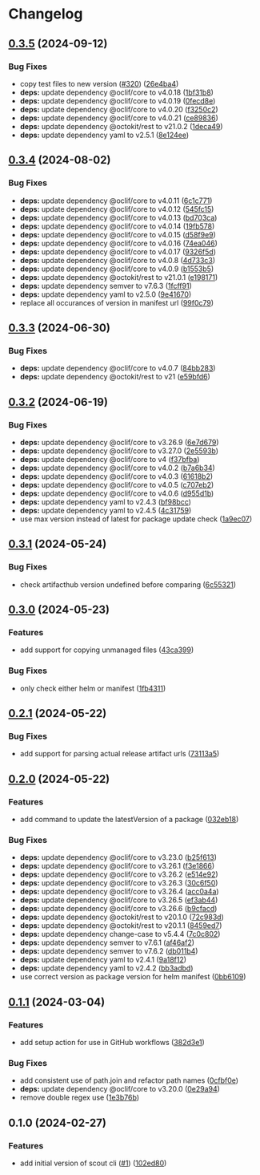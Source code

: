 # Changelog

## [0.3.5](https://github.com/glasskube/scout/compare/v0.3.4...v0.3.5) (2024-09-12)


### Bug Fixes

* copy test files to new version ([#320](https://github.com/glasskube/scout/issues/320)) ([26e4ba4](https://github.com/glasskube/scout/commit/26e4ba46f9d70ef57be8c085a74bf5c0bd62af56))
* **deps:** update dependency @oclif/core to v4.0.18 ([1bf31b8](https://github.com/glasskube/scout/commit/1bf31b8c0a313b4a0f65df8efdfa6462e22cc6dc))
* **deps:** update dependency @oclif/core to v4.0.19 ([0fecd8e](https://github.com/glasskube/scout/commit/0fecd8e053621f4209c15fd14e995c0f246f801a))
* **deps:** update dependency @oclif/core to v4.0.20 ([f3250c2](https://github.com/glasskube/scout/commit/f3250c21604675789c7af4504d397c817dae6c6c))
* **deps:** update dependency @oclif/core to v4.0.21 ([ce89836](https://github.com/glasskube/scout/commit/ce89836685ccf7666d36e869e4bbc20ebb768ba0))
* **deps:** update dependency @octokit/rest to v21.0.2 ([1deca49](https://github.com/glasskube/scout/commit/1deca4943ac296d1b2bf6770a6ee89bfb54aac3d))
* **deps:** update dependency yaml to v2.5.1 ([8e124ee](https://github.com/glasskube/scout/commit/8e124ee7f084083cc2964c17885ca7aed69aaa7b))

## [0.3.4](https://github.com/glasskube/scout/compare/v0.3.3...v0.3.4) (2024-08-02)


### Bug Fixes

* **deps:** update dependency @oclif/core to v4.0.11 ([6c1c771](https://github.com/glasskube/scout/commit/6c1c771381ce0e5095a666a34f197b9c3c9f9377))
* **deps:** update dependency @oclif/core to v4.0.12 ([545fc15](https://github.com/glasskube/scout/commit/545fc158bdaff5f6cd27adca77f64f90b58def77))
* **deps:** update dependency @oclif/core to v4.0.13 ([bd703ca](https://github.com/glasskube/scout/commit/bd703ca7b34c8cbe51c2db5dfcbeb6c93d774eaf))
* **deps:** update dependency @oclif/core to v4.0.14 ([19fb578](https://github.com/glasskube/scout/commit/19fb5784a669dcaba4c2ab5d4f23bd71965af05b))
* **deps:** update dependency @oclif/core to v4.0.15 ([d58f9e9](https://github.com/glasskube/scout/commit/d58f9e9f99ea340a98587d4832b272975950fdeb))
* **deps:** update dependency @oclif/core to v4.0.16 ([74ea046](https://github.com/glasskube/scout/commit/74ea046132981c7d383d64b0e93cfa479789b976))
* **deps:** update dependency @oclif/core to v4.0.17 ([9326f5d](https://github.com/glasskube/scout/commit/9326f5d4160b9029b459aae786a73d55a7511013))
* **deps:** update dependency @oclif/core to v4.0.8 ([4d733c3](https://github.com/glasskube/scout/commit/4d733c3fa277cfbf40067e7ab29f0f6c14225636))
* **deps:** update dependency @oclif/core to v4.0.9 ([b1553b5](https://github.com/glasskube/scout/commit/b1553b5275afcd32a3f2431c94856df189a3a184))
* **deps:** update dependency @octokit/rest to v21.0.1 ([e198171](https://github.com/glasskube/scout/commit/e198171d262bdfeed84545194643db1bd91b104f))
* **deps:** update dependency semver to v7.6.3 ([1fcff91](https://github.com/glasskube/scout/commit/1fcff91d43577baee7ef88330a8eb29111c30337))
* **deps:** update dependency yaml to v2.5.0 ([9e41670](https://github.com/glasskube/scout/commit/9e416708c348734753a78389799ad412bafb7bd0))
* replace all occurances of version in manifest url ([99f0c79](https://github.com/glasskube/scout/commit/99f0c79743b1de997fc91b65e43f78bce510d3b7))

## [0.3.3](https://github.com/glasskube/scout/compare/v0.3.2...v0.3.3) (2024-06-30)


### Bug Fixes

* **deps:** update dependency @oclif/core to v4.0.7 ([84bb283](https://github.com/glasskube/scout/commit/84bb2833853687b438d91e2829af84a48f8c19a7))
* **deps:** update dependency @octokit/rest to v21 ([e59bfd6](https://github.com/glasskube/scout/commit/e59bfd6fd44cf12d0923317da6e277881c968439))

## [0.3.2](https://github.com/glasskube/scout/compare/v0.3.1...v0.3.2) (2024-06-19)


### Bug Fixes

* **deps:** update dependency @oclif/core to v3.26.9 ([6e7d679](https://github.com/glasskube/scout/commit/6e7d6799eae2aed5a5841ce0908f44b446607816))
* **deps:** update dependency @oclif/core to v3.27.0 ([2e5593b](https://github.com/glasskube/scout/commit/2e5593b9661db86d46bd164289812ca9652549c4))
* **deps:** update dependency @oclif/core to v4 ([f37bfba](https://github.com/glasskube/scout/commit/f37bfba3cb14aab1bf36c362b2a1498a9550eb50))
* **deps:** update dependency @oclif/core to v4.0.2 ([b7a6b34](https://github.com/glasskube/scout/commit/b7a6b3421acea397bc31321667e367da86550f04))
* **deps:** update dependency @oclif/core to v4.0.3 ([61618b2](https://github.com/glasskube/scout/commit/61618b2ec65f22403b7bc3b1cc425a9bfd9910b7))
* **deps:** update dependency @oclif/core to v4.0.5 ([c707eb2](https://github.com/glasskube/scout/commit/c707eb26f0e01d54a95e1fe4961e1bed0a2334ef))
* **deps:** update dependency @oclif/core to v4.0.6 ([d955d1b](https://github.com/glasskube/scout/commit/d955d1b9280c862c128b28c086f5860f84b7a942))
* **deps:** update dependency yaml to v2.4.3 ([bf98bcc](https://github.com/glasskube/scout/commit/bf98bcc6515d5657cb1b496a6bed7fd09b321a38))
* **deps:** update dependency yaml to v2.4.5 ([4c31759](https://github.com/glasskube/scout/commit/4c317591cdf1ac1cd7e13d123bf2226675f62064))
* use max version instead of latest for package update check ([1a9ec07](https://github.com/glasskube/scout/commit/1a9ec079974f69f00681f98db558865a7ae64f70))

## [0.3.1](https://github.com/glasskube/scout/compare/v0.3.0...v0.3.1) (2024-05-24)


### Bug Fixes

* check artifacthub version undefined before comparing ([6c55321](https://github.com/glasskube/scout/commit/6c55321635c854175190fa7e3ed30a849a286de3))

## [0.3.0](https://github.com/glasskube/scout/compare/v0.2.1...v0.3.0) (2024-05-23)


### Features

* add support for copying unmanaged files ([43ca399](https://github.com/glasskube/scout/commit/43ca399e4df3ef0c1c412a23c2acb74fad34f0f2))


### Bug Fixes

* only check either helm or manifest ([1fb4311](https://github.com/glasskube/scout/commit/1fb431172d44b78d1c07301e0ea4f6af0ebbf421))

## [0.2.1](https://github.com/glasskube/scout/compare/v0.2.0...v0.2.1) (2024-05-22)


### Bug Fixes

* add support for parsing actual release artifact urls ([73113a5](https://github.com/glasskube/scout/commit/73113a5a13c320856395f15b4995c8acc30b1196))

## [0.2.0](https://github.com/glasskube/scout/compare/v0.1.1...v0.2.0) (2024-05-22)


### Features

* add command to update the latestVersion of a package ([032eb18](https://github.com/glasskube/scout/commit/032eb181c81247c7322f5f6f92f0427676e4bd6e))


### Bug Fixes

* **deps:** update dependency @oclif/core to v3.23.0 ([b25f613](https://github.com/glasskube/scout/commit/b25f613d419545373576648f36b89855b8339cad))
* **deps:** update dependency @oclif/core to v3.26.1 ([f3e1866](https://github.com/glasskube/scout/commit/f3e1866a02e5ed5a55549b4caa800859659619b3))
* **deps:** update dependency @oclif/core to v3.26.2 ([e514e92](https://github.com/glasskube/scout/commit/e514e92ab87bb59b4dd8cdb01404b489f0eb7c3a))
* **deps:** update dependency @oclif/core to v3.26.3 ([30c6f50](https://github.com/glasskube/scout/commit/30c6f50969c0f85fe8513210ba5ae3b76bd0dffa))
* **deps:** update dependency @oclif/core to v3.26.4 ([acc0a4a](https://github.com/glasskube/scout/commit/acc0a4a8a6bb58a9b59aa167854215e44c8baec4))
* **deps:** update dependency @oclif/core to v3.26.5 ([ef3ab44](https://github.com/glasskube/scout/commit/ef3ab44974706e6bcc4e0862fa892ee191a99e65))
* **deps:** update dependency @oclif/core to v3.26.6 ([b9cfacd](https://github.com/glasskube/scout/commit/b9cfacd9d33cfa3ebe26d7e0ceb80ebd666189e6))
* **deps:** update dependency @octokit/rest to v20.1.0 ([72c983d](https://github.com/glasskube/scout/commit/72c983d3357e90687d9c7f5b7f714c42c33f8130))
* **deps:** update dependency @octokit/rest to v20.1.1 ([8459ed7](https://github.com/glasskube/scout/commit/8459ed7b92d5ba8755226b19db161167d8f150de))
* **deps:** update dependency change-case to v5.4.4 ([7c0c802](https://github.com/glasskube/scout/commit/7c0c80222bd4767d6a375757c05997ef50bdf203))
* **deps:** update dependency semver to v7.6.1 ([af46af2](https://github.com/glasskube/scout/commit/af46af224062863b966377349e4f18cb588a2328))
* **deps:** update dependency semver to v7.6.2 ([db011b4](https://github.com/glasskube/scout/commit/db011b461b48de549bee20e5fa97f0042a28f0d6))
* **deps:** update dependency yaml to v2.4.1 ([9a18f12](https://github.com/glasskube/scout/commit/9a18f120bca78dd5536aa11ab318a2ad663c3484))
* **deps:** update dependency yaml to v2.4.2 ([bb3adbd](https://github.com/glasskube/scout/commit/bb3adbddab7ec3ac6ebce112d7ce29797b90b7c1))
* use correct version as package version for helm manifest ([0bb6109](https://github.com/glasskube/scout/commit/0bb6109eaab2a91a705efe3900623ac2e422633f))

## [0.1.1](https://github.com/glasskube/scout/compare/v0.1.0...v0.1.1) (2024-03-04)


### Features

* add setup action for use in GitHub workflows ([382d3e1](https://github.com/glasskube/scout/commit/382d3e1a37cf270be71f4264ec169ca8a7bc8868))


### Bug Fixes

* add consistent use of path.join and refactor path names ([0cfbf0e](https://github.com/glasskube/scout/commit/0cfbf0eaeb11952681b9b1c1d57f753c56d4a813))
* **deps:** update dependency @oclif/core to v3.20.0 ([0e29a94](https://github.com/glasskube/scout/commit/0e29a946b7221a7490b411c501fdc3c40f1281f0))
* remove double regex use ([1e3b76b](https://github.com/glasskube/scout/commit/1e3b76b164850dafb9e625524357468a429c0a2a))

## 0.1.0 (2024-02-27)


### Features

* add initial version of scout cli ([#1](https://github.com/glasskube/scout/issues/1)) ([102ed80](https://github.com/glasskube/scout/commit/102ed800ecfb857390433e8fd02b0627985842ea))
